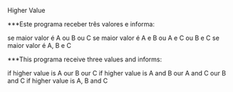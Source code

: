 Higher Value

***Este programa receber três valores e informa:

se maior valor é A ou B ou C
se maior valor é A e B ou A e C ou B e C
se maior valor é A, B e C

***This programa receive three values and informs:

if higher value is A our B our C
if higher value is A and B our A and C our B and C
if higher value is A, B and C
